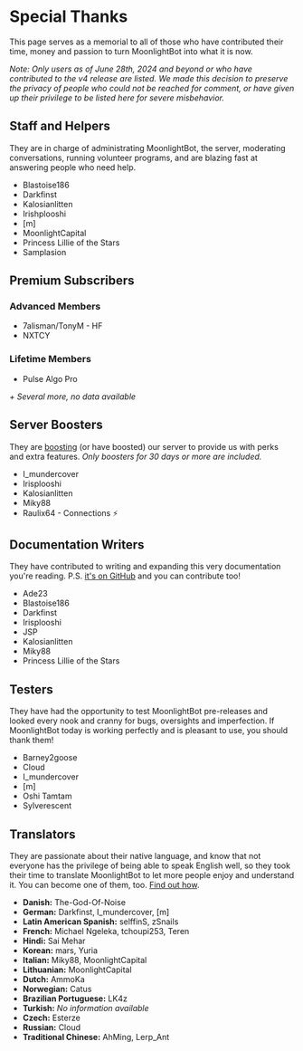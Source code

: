 # Special Thanks

This page serves as a memorial to all of those who have contributed their time, money and passion to turn MoonlightBot into what it is now.

*Note: Only users as of June 28th, 2024 and beyond or who have contributed to the v4 release are listed. We made this decision to preserve the privacy of people who could not be reached for comment, or have given up their privilege to be listed here for severe misbehavior.*

## Staff and Helpers

They are in charge of administrating MoonlightBot, the server, moderating conversations, running volunteer programs, and are blazing fast at answering people who need help.

- Blastoise186
- Darkfinst
- Kalosianlitten
- Irishplooshi
- [m]
- MoonlightCapital
- Princess Lillie of the Stars
- Samplasion

## Premium Subscribers

### Advanced Members

- 7alisman/TonyM - HF
- NXTCY

### Lifetime Members

- Pulse Algo Pro

*+ Several more, no data available*

## Server Boosters

They are [boosting](https://support.discord.com/hc/en-us/articles/360028038352-Server-Boosting-FAQ) (or have boosted) our server to provide us with perks and extra features. *Only boosters for 30 days or more are included.*

- I_mundercover
- Irisplooshi
- Kalosianlitten
- Miky88
- Raulix64 - Connections ⚡️

## Documentation Writers

They have contributed to writing and expanding this very documentation you're reading. P.S. [it's on GitHub](https://github.com/MoonlightCapital/MoonlightBot-docs/) and you can contribute too!

- Ade23
- Blastoise186
- Darkfinst
- Irisplooshi
- JSP
- Kalosianlitten
- Miky88
- Princess Lillie of the Stars

## Testers

They have had the opportunity to test MoonlightBot pre-releases and looked every nook and cranny for bugs, oversights and imperfection. If MoonlightBot today is working perfectly and is pleasant to use, you should thank them!

- Barney2goose
- Cloud
- I_mundercover
- [m]
- Oshi Tamtam
- Sylverescent

## Translators

They are passionate about their native language, and know that not everyone has the privilege of being able to speak English well, so they took their time to translate MoonlightBot to let more people enjoy and understand it. You can become one of them, too. [Find out how](volunteering.md#translator).

- **Danish:** The-God-Of-Noise
- **German:** Darkfinst, I_mundercover, [m]
- **Latin American Spanish:** selffinS, zSnails
- **French:** Michael Ngeleka, tchoupi253, Teren
- **Hindi:** Sai Mehar
- **Korean:** mars, Yuria
- **Italian:** Miky88, MoonlightCapital
- **Lithuanian:** MoonlightCapital
- **Dutch:** AmmoKa
- **Norwegian:** Catus
- **Brazilian Portuguese:** LK4z
- **Turkish:** *No information available*
- **Czech:** Esterze
- **Russian:** Cloud
- **Traditional Chinese:** AhMing, Lerp_Ant

